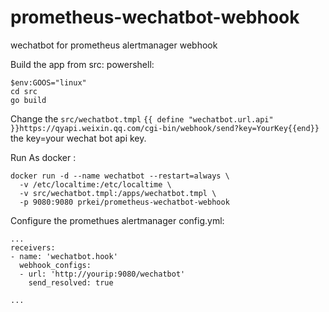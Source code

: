 # prometheus-wechatbot-webhook
wechatbot for prometheus alertmanager webhook  

Build the app from src:
powershell:
```
$env:GOOS="linux"
cd src
go build

```

Change the `src/wechatbot.tmpl` `{{ define "wechatbot.url.api" }}https://qyapi.weixin.qq.com/cgi-bin/webhook/send?key=YourKey{{end}}` the key=your wechat bot api key.

Run As docker :
```
docker run -d --name wechatbot --restart=always \
  -v /etc/localtime:/etc/localtime \
  -v src/wechatbot.tmpl:/apps/wechatbot.tmpl \
  -p 9080:9080 prkei/prometheus-wechatbot-webhook

```

Configure the promethues alertmanager config.yml:
```
...
receivers:
- name: 'wechatbot.hook'
  webhook_configs:
  - url: 'http://yourip:9080/wechatbot'
    send_resolved: true

...
```

